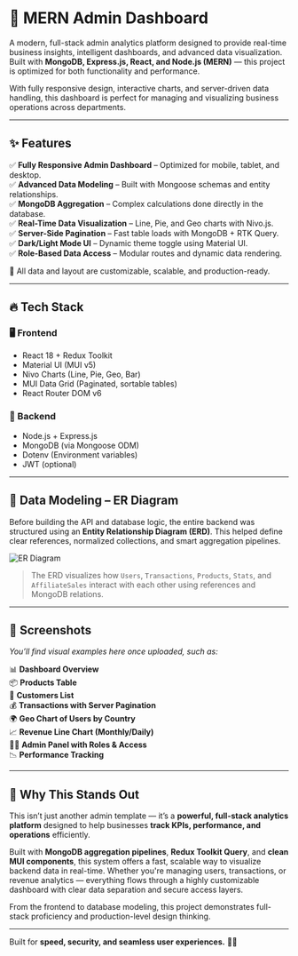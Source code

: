 # 🚀 MERN Admin Dashboard

A modern, full-stack admin analytics platform designed to provide real-time business insights, intelligent dashboards, and advanced data visualization. Built with **MongoDB, Express.js, React, and Node.js (MERN)** — this project is optimized for both functionality and performance.

With fully responsive design, interactive charts, and server-driven data handling, this dashboard is perfect for managing and visualizing business operations across departments.

---

## ✨ Features

✅ **Fully Responsive Admin Dashboard** – Optimized for mobile, tablet, and desktop.  
✅ **Advanced Data Modeling** – Built with Mongoose schemas and entity relationships.  
✅ **MongoDB Aggregation** – Complex calculations done directly in the database.  
✅ **Real-Time Data Visualization** – Line, Pie, and Geo charts with Nivo.js.  
✅ **Server-Side Pagination** – Fast table loads with MongoDB + RTK Query.  
✅ **Dark/Light Mode UI** – Dynamic theme toggle using Material UI.  
✅ **Role-Based Data Access** – Modular routes and dynamic data rendering.  

📌 All data and layout are customizable, scalable, and production-ready.

---

## 🔥 Tech Stack

### 🖥️ Frontend  
- React 18 + Redux Toolkit  
- Material UI (MUI v5)  
- Nivo Charts (Line, Pie, Geo, Bar)  
- MUI Data Grid (Paginated, sortable tables)  
- React Router DOM v6  

### 🔧 Backend  
- Node.js + Express.js  
- MongoDB (via Mongoose ODM)  
- Dotenv (Environment variables)  
- JWT (optional)  

---

## 🧩 Data Modeling – ER Diagram

Before building the API and database logic, the entire backend was structured using an **Entity Relationship Diagram (ERD)**. This helped define clear references, normalized collections, and smart aggregation pipelines.

![ER Diagram](https://github.com/your-github-username/your-repo-name/blob/main/path-to-image/chrome_HzU44CHqOb.png)

> The ERD visualizes how `Users`, `Transactions`, `Products`, `Stats`, and `AffiliateSales` interact with each other using references and MongoDB relations.

---

## 📸 Screenshots

_You’ll find visual examples here once uploaded, such as:_

📊 **Dashboard Overview**  
📦 **Products Table**  
👥 **Customers List**  
💰 **Transactions with Server Pagination**  
🌍 **Geo Chart of Users by Country**  
📈 **Revenue Line Chart (Monthly/Daily)**  
🧑‍💼 **Admin Panel with Roles & Access**  
📉 **Performance Tracking**

---

## 🚀 Why This Stands Out

This isn’t just another admin template — it’s a **powerful, full-stack analytics platform** designed to help businesses **track KPIs, performance, and operations** efficiently.  

Built with **MongoDB aggregation pipelines**, **Redux Toolkit Query**, and **clean MUI components**, this system offers a fast, scalable way to visualize backend data in real-time. Whether you're managing users, transactions, or revenue analytics — everything flows through a highly customizable dashboard with clear data separation and secure access layers.  

From the frontend to database modeling, this project demonstrates full-stack proficiency and production-level design thinking.

---

Built for **speed, security, and seamless user experiences.** 🚀🔥  
